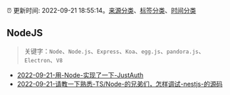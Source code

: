 :alarm_clock: 更新时间: 2022-09-21 18:55:14。[来源分类](../README.md)、[标签分类](../TAGS.md)、[时间分类](../TIMELINE.md)

## NodeJS


> 关键字：`Node`、`Node.js`、`Express`、`Koa`、`egg.js`、`pandora.js`、`Electron`、`V8`



- [2022-09-21-用-Node-实现了一下-JustAuth](https://www.v2ex.com/t/881996) 
- [2022-09-21-请教一下熟悉-TS/Node-的兄弟们，怎样调试-nestjs-的源码](https://www.v2ex.com/t/881978) 